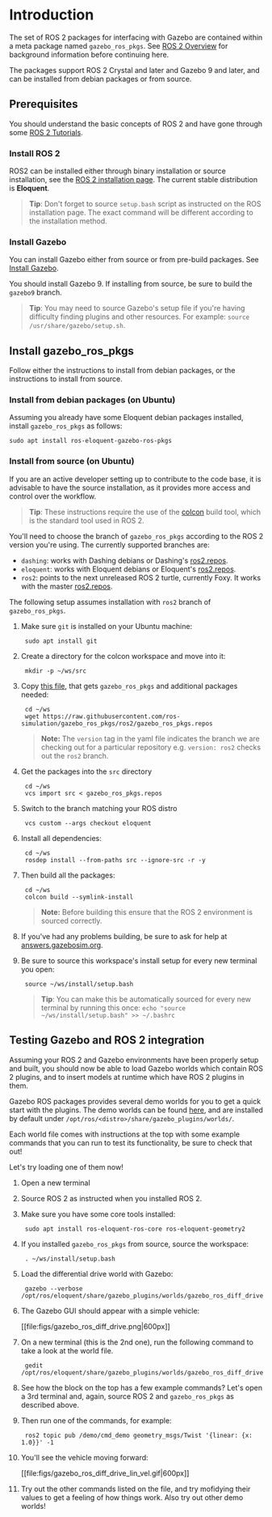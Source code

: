 # Introduction

The set of ROS 2 packages for interfacing with Gazebo are contained within a
meta package named `gazebo_ros_pkgs`.
See
[ROS 2 Overview](http://gazebosim.org/tutorials/?tut=ros2_overview)
for background information before continuing here.

The packages support ROS 2 Crystal and later and Gazebo 9 and later, and can be installed from
debian packages or from source.

## Prerequisites

You should understand the basic concepts of ROS 2 and have gone through some
[ROS 2 Tutorials](https://index.ros.org/doc/ros2/Tutorials).

### Install ROS 2

ROS2 can be installed either through binary installation or source installation,
see the [ROS 2 installation page](https://index.ros.org/doc/ros2/Installation).
The current stable distribution is **Eloquent**.

> **Tip**: Don't forget to source `setup.bash` script as instructed
  on the ROS installation page. The exact command will be different according to
  the installation method.

### Install Gazebo

You can install Gazebo either from source or from pre-build packages. See
[Install Gazebo](http://gazebosim.org/tutorials?cat=install).

You should install Gazebo 9. If installing from source, be sure to build the
`gazebo9` branch.

> **Tip**: You may need to source Gazebo's setup file if you're having difficulty
finding plugins and other resources. For example: `source /usr/share/gazebo/setup.sh`.

## Install gazebo\_ros\_pkgs

Follow either the instructions to install from debian packages, or the
instructions to install from source.

### Install from debian packages (on Ubuntu)

Assuming you already have some Eloquent debian packages installed, install
`gazebo_ros_pkgs` as follows:

    sudo apt install ros-eloquent-gazebo-ros-pkgs

### Install from source (on Ubuntu)

If you are an active developer setting up to contribute to the
code base, it is advisable to have the source installation, as it provides more
access and control over the workflow.

> **Tip**: These instructions require the use of the
  [colcon](https://colcon.readthedocs.io/en/released/) build tool, which is the
  standard tool used in ROS 2.

You'll need to choose the branch of `gazebo_ros_pkgs` according to the
ROS 2 version you're using. The currently supported branches are:

* `dashing`: works with Dashing debians or Dashing's
  [ros2.repos](https://raw.githubusercontent.com/ros2/ros2/dashing/ros2.repos).
* `eloquent`: works with Eloquent debians or Eloquent's
  [ros2.repos](https://raw.githubusercontent.com/ros2/ros2/eloquent/ros2.repos).
* `ros2`: points to the next unreleased ROS 2 turtle, currently Foxy.
  It works with the master
  [ros2.repos](https://raw.githubusercontent.com/ros2/ros2/master/ros2.repos).

The following setup assumes installation with `ros2` branch of `gazebo_ros_pkgs`.

1. Make sure `git` is installed on your Ubuntu machine:

        sudo apt install git

1. Create a directory for the colcon workspace and move into it:

        mkdir -p ~/ws/src

1. Copy
  [this file](https://github.com/ros-simulation/gazebo_ros_pkgs/blob/ros2/gazebo_ros_pkgs.repos),
  that gets `gazebo_ros_pkgs` and additional packages needed:

        cd ~/ws
        wget https://raw.githubusercontent.com/ros-simulation/gazebo_ros_pkgs/ros2/gazebo_ros_pkgs.repos

    > **Note:** The `version` tag in the yaml file indicates the branch we are
      checking out for a particular repository e.g.
      `version: ros2` checks out the `ros2` branch.

1. Get the packages into the `src` directory

        cd ~/ws
        vcs import src < gazebo_ros_pkgs.repos

1. Switch to the branch matching your ROS distro

        vcs custom --args checkout eloquent

1. Install all dependencies:

        cd ~/ws
        rosdep install --from-paths src --ignore-src -r -y

1. Then build all the packages:

        cd ~/ws
        colcon build --symlink-install

    > **Note:** Before building this ensure that the ROS 2 environment is sourced
    correctly.

1. If you've had any problems building, be sure to ask for help at
   [answers.gazebosim.org](http://answers.gazebosim.org/questions/).

1. Be sure to source this workspace's install setup for every new terminal
   you open:

        source ~/ws/install/setup.bash

    > **Tip**: You can make this be automatically sourced for every new terminal
      by running this once: `echo "source ~/ws/install/setup.bash" >> ~/.bashrc`

## Testing Gazebo and ROS 2 integration

Assuming your ROS 2 and Gazebo environments have been properly setup and built,
you should now be able to load Gazebo worlds which contain ROS 2 plugins, and to
insert models at runtime which have ROS 2 plugins in them.

Gazebo ROS packages provides several demo worlds for you to get a quick start
with the plugins. The demo worlds can be found
[here](https://github.com/ros-simulation/gazebo_ros_pkgs/tree/ros2/gazebo_plugins/worlds),
and are installed by default under
`/opt/ros/<distro>/share/gazebo_plugins/worlds/`.

Each world file comes with instructions at the top with some example commands
that you can run to test its functionality, be sure to check that out!

Let's try loading one of them now!

1. Open a new terminal

1. Source  ROS 2 as instructed when you installed ROS 2.

1. Make sure you have some core tools installed:

        sudo apt install ros-eloquent-ros-core ros-eloquent-geometry2

1. If you installed `gazebo_ros_pkgs` from source, source the workspace:

        . ~/ws/install/setup.bash

1. Load the differential drive world with Gazebo:

        gazebo --verbose /opt/ros/eloquent/share/gazebo_plugins/worlds/gazebo_ros_diff_drive_demo.world

1. The Gazebo GUI should appear with a simple vehicle:

    [[file:figs/gazebo_ros_diff_drive.png|600px]]

1. On a new terminal (this is the 2nd one), run the following command to take a
   look at the world file.

        gedit /opt/ros/eloquent/share/gazebo_plugins/worlds/gazebo_ros_diff_drive_demo.world

1. See how the block on the top has a few example commands? Let's open a 3rd
   terminal and, again, source ROS 2 and `gazebo_ros_pkgs` as described above.

1. Then run one of the commands, for example:

        ros2 topic pub /demo/cmd_demo geometry_msgs/Twist '{linear: {x: 1.0}}' -1

1. You'll see the vehicle moving forward:

    [[file:figs/gazebo_ros_diff_drive_lin_vel.gif|600px]]

1. Try out the other commands listed on the file, and try mofidying their
   values to get a feeling of how things work. Also try out other demo worlds!
